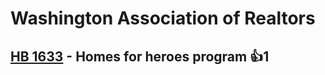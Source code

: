# Washington Association of Realtors

## [HB 1633](/bill/2023-24/hb/1633/) - Homes for heroes program 👍1  